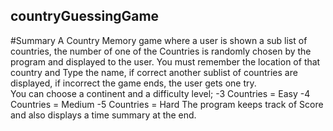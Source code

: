 ## countryGuessingGame
#Summary
A Country Memory game where a user is shown a sub list of countries, 
the number of one of the Countries is randomly chosen by the program and displayed to the user. 
You must remember the location of that country and Type the name, if correct another sublist of countries are displayed, 
if incorrect the game ends, the user gets one try.  
You can choose a continent and a difficulty level;
  -3 Countries = Easy
  -4 Countries = Medium
  -5 Countries = Hard
The program keeps track of Score and also displays a time summary at the end.
